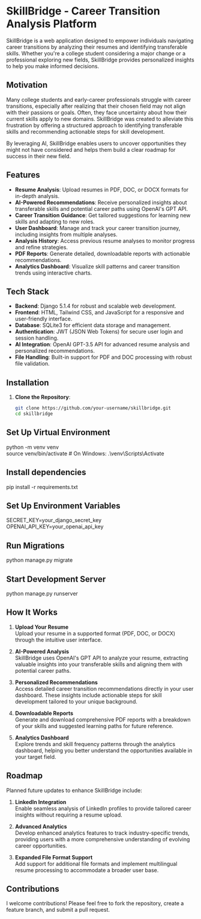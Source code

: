 # SkillBridge - Career Transition Analysis Platform  

SkillBridge is a web application designed to empower individuals navigating career transitions by analyzing their resumes and identifying transferable skills. Whether you're a college student considering a major change or a professional exploring new fields, SkillBridge provides personalized insights to help you make informed decisions.  

## Motivation  

Many college students and early-career professionals struggle with career transitions, especially after realizing that their chosen field may not align with their passions or goals. Often, they face uncertainty about how their current skills apply to new domains. SkillBridge was created to alleviate this frustration by offering a structured approach to identifying transferable skills and recommending actionable steps for skill development.  

By leveraging AI, SkillBridge enables users to uncover opportunities they might not have considered and helps them build a clear roadmap for success in their new field.  

## Features  

- **Resume Analysis**: Upload resumes in PDF, DOC, or DOCX formats for in-depth analysis.  
- **AI-Powered Recommendations**: Receive personalized insights about transferable skills and potential career paths using OpenAI's GPT API.  
- **Career Transition Guidance**: Get tailored suggestions for learning new skills and adapting to new roles.  
- **User Dashboard**: Manage and track your career transition journey, including insights from multiple analyses.  
- **Analysis History**: Access previous resume analyses to monitor progress and refine strategies.  
- **PDF Reports**: Generate detailed, downloadable reports with actionable recommendations.  
- **Analytics Dashboard**: Visualize skill patterns and career transition trends using interactive charts.  

## Tech Stack  

- **Backend**: Django 5.1.4 for robust and scalable web development.  
- **Frontend**: HTML, Tailwind CSS, and JavaScript for a responsive and user-friendly interface.  
- **Database**: SQLite3 for efficient data storage and management.  
- **Authentication**: JWT (JSON Web Tokens) for secure user login and session handling.  
- **AI Integration**: OpenAI GPT-3.5 API for advanced resume analysis and personalized recommendations.  
- **File Handling**: Built-in support for PDF and DOC processing with robust file validation.  

## Installation  

1. **Clone the Repository**:  
   ```bash  
   git clone https://github.com/your-username/skillbridge.git  
   cd skillbridge
   
## Set Up Virtual Environment  
python -m venv venv  
source venv/bin/activate  # On Windows: .\venv\Scripts\Activate  

## Install dependencies
pip install -r requirements.txt  

## Set Up Environment Variables
SECRET_KEY=your_django_secret_key  
OPENAI_API_KEY=your_openai_api_key  

## Run Migrations
python manage.py migrate  

## Start Development Server
python manage.py runserver  

## How It Works  

1. **Upload Your Resume**  
   Upload your resume in a supported format (PDF, DOC, or DOCX) through the intuitive user interface.  

2. **AI-Powered Analysis**  
   SkillBridge uses OpenAI's GPT API to analyze your resume, extracting valuable insights into your transferable skills and aligning them with potential career paths.  

3. **Personalized Recommendations**  
   Access detailed career transition recommendations directly in your user dashboard. These insights include actionable steps for skill development tailored to your unique background.  

4. **Downloadable Reports**  
   Generate and download comprehensive PDF reports with a breakdown of your skills and suggested learning paths for future reference.  

5. **Analytics Dashboard**  
   Explore trends and skill frequency patterns through the analytics dashboard, helping you better understand the opportunities available in your target field.  

## Roadmap  

Planned future updates to enhance SkillBridge include:  

1. **LinkedIn Integration**  
   Enable seamless analysis of LinkedIn profiles to provide tailored career insights without requiring a resume upload.  

2. **Advanced Analytics**  
   Develop enhanced analytics features to track industry-specific trends, providing users with a more comprehensive understanding of evolving career opportunities.  

3. **Expanded File Format Support**  
   Add support for additional file formats and implement multilingual resume processing to accommodate a broader user base.  

## Contributions
I welcome contributions! Please feel free to fork the repository, create a feature branch, and submit a pull request.
